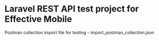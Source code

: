# Laravel REST API test project for Effective Mobile
Postman collection import file for testing - import_postman_collection.json